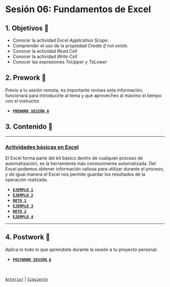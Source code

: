 # Sesión 06: Fundamentos de Excel

<div>

## 1. Objetivos :dart:

- Conocer la actividad *Excel Application Scope*.
- Comprender el uso de la propiedad *Create if not exists*. 
- Conocer la actividad *Read Cell*
- Conocer la actividad *Write Cell*
- Conocer las expresiones *ToUpper* y *ToLower*

## 2. Prework :notebook_with_decorative_cover:

Previo a tu sesión remota, es importante revises esta información, funcionará para introducirte al tema y que aproveches al máximo el tiempo con el instructor.

- [**`PREWORK SESIÓN 6`**](https://github.com/bot-jcris/RPA-UiPath-Pepsico-2021/raw/main/Session-06/material/Prework_%20Sesi%C3%B3n%206_Fundamentos%20de%20Excel.pdf)

## 3. Contenido :blue_book:

---

### <ins>Actividades básicas en Excel</ins>

El Excel forma parte del kit básico dentro de cualquier proceso de automatización, es la herramienta más conmunmente automatizada. Del Excel podemos obtener información valiosa para utilizar durante el proceso, y de igual manera el Excel nos permite guardar los resultados de la operación realizada.

- [**`EJEMPLO 1`**](Example-01/README.md)
- [**`EJEMPLO 2`**](Example-02/README.md)
- [**`RETO 1`**](Challenge-01/README.md)
- [**`EJEMPLO 3`**](Example-03/README.md)
- [**`RETO 2`**](Challenge-02/README.md)
- [**`EJEMPLO 4`**](Example-04/README.md)

---

## 4. Postwork :memo:
Aplica lo todo lo que aprendiste durante la sesión a tu proyecto personal.

- [**`POSTWORK SESIÓN 6`**](Postwork/README.md)

<br>

[`Anterior`](../Session-05/README.md) | [`Siguiente`](../Session-07/README.md)

</div>
